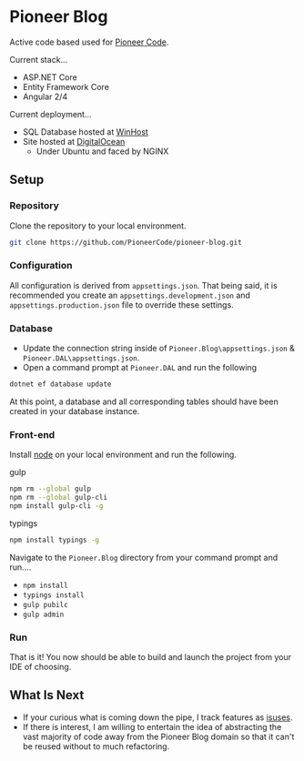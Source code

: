 # Pioneer Blog

Active code based used for [Pioneer Code](http://pioneercode).

Current stack...
- ASP.NET Core
- Entity Framework Core
- Angular 2/4

Current deployment...
- SQL Database hosted at [WinHost](http://www.winhost.com/a/chadr)
- Site hosted at [DigitalOcean](http://www.digitalocean.com/?refcode=d95b905a1279)
  - Under Ubuntu and faced by NGINX

## Setup

### Repository
Clone the repository to your local environment.

```bash
git clone https://github.com/PioneerCode/pioneer-blog.git
```

### Configuration
All configuration is derived from `appsettings.json`. That being said, it is recommended you create an `appsettings.development.json`  and `appsettings.production.json` file to override these settings.

### Database

- Update the connection string inside of `Pioneer.Blog\appsettings.json` & `Pioneer.DAL\appsettings.json`.
- Open a command prompt at `Pioneer.DAL` and run the following

```bash
dotnet ef database update
```

At this point, a database and all corresponding tables should have been created in your database instance. 

### Front-end

Install [node](https://nodejs.org/en/) on your local environment and run the following.

gulp
```bash
npm rm --global gulp
npm rm --global gulp-cli
npm install gulp-cli -g
```

typings
```bash
npm install typings -g
```

Navigate to the `Pioneer.Blog` directory from your command prompt and run....
- `npm install`
- `typings install`
- `gulp pubilc`
- `gulp admin`

### Run

That is it! You now should be able to build and launch the project from your IDE of choosing.  

## What Is Next

- If your curious what is coming down the pipe, I track features as [isuses](https://github.com/PioneerCode/pioneer-blog/issues).
- If there is interest, I am willing to entertain the idea of abstracting the vast majority of code away from the Pioneer Blog domain so that it can't be reused without to much refactoring.  
